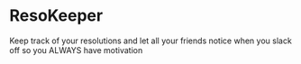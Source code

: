 # ResoKeeper

Keep track of your resolutions and let all your friends notice when you slack off so you ALWAYS have motivation 
